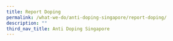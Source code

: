 ```yaml
---
title: Report Doping
permalink: /what-we-do/anti-doping-singapore/report-doping/
description: ""
third_nav_title: Anti Doping Singapore
---
```

